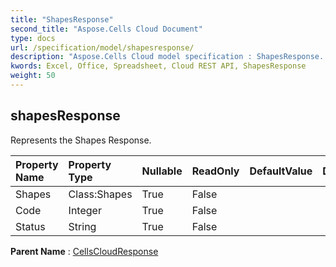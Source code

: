 ```yaml
---
title: "ShapesResponse"
second_title: "Aspose.Cells Cloud Document"
type: docs
url: /specification/model/shapesresponse/
description: "Aspose.Cells Cloud model specification : ShapesResponse. Effortlessly handle Excel and other spreadsheet documents with features like opening, generating, editing, splitting, merging, comparing, and converting."
kwords: Excel, Office, Spreadsheet, Cloud REST API, ShapesResponse
weight: 50
---
```


## **shapesResponse**

Represents the Shapes Response. 

| Property Name | Property Type | Nullable |  ReadOnly | DefaultValue | Description | 
| :- | :- | :- |:- |  :- | :- |
| Shapes | Class:Shapes | True |  False |  |  |  
| Code | Integer | True |  False |  |  |  
| Status | String | True |  False |  |  |  

**Parent Name** : [CellsCloudResponse](/specification/model/cellscloudresponse)


